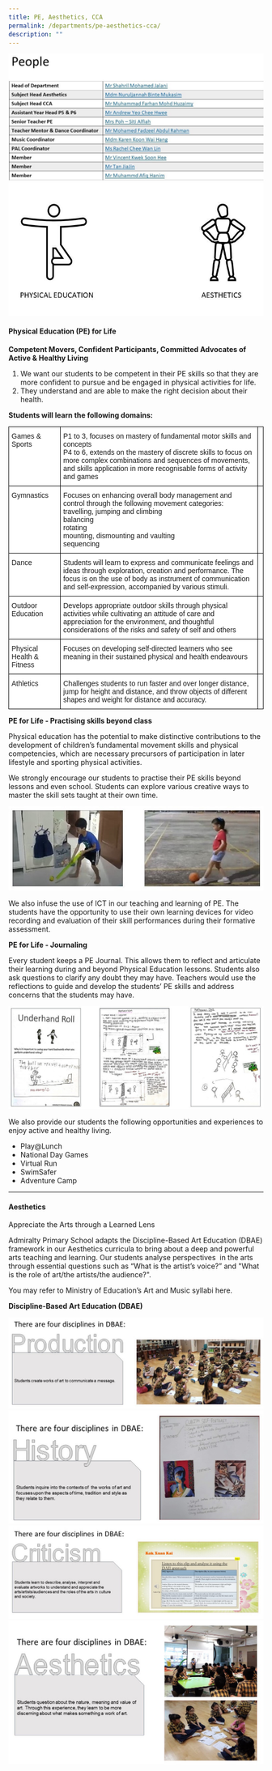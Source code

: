 ```yaml
---
title: PE, Aesthetics, CCA
permalink: /departments/pe-aesthetics-cca/
description: ""
---
```

![](/images/Slide2.jpg)
![](/images/Slide3.jpg)

#### Physical Education (PE) for Life


**Competent Movers, Confident Participants, Committed Advocates of Active & Healthy Living**

1.  We want our students to be competent in their PE skills so that they are more confident to pursue and be engaged in physical activities for life. 
2.  They understand and are able to make the right decision about their health.   

 
**Students will learn the following domains:**

<style type="text/css">
.tg  {border-collapse:collapse;border-spacing:0;}
.tg td{border-color:black;border-style:solid;border-width:1px;font-family:Arial, sans-serif;font-size:14px;
  overflow:hidden;padding:10px 5px;word-break:normal;}
.tg th{border-color:black;border-style:solid;border-width:1px;font-family:Arial, sans-serif;font-size:14px;
  font-weight:normal;overflow:hidden;padding:10px 5px;word-break:normal;}
.tg .tg-ktyi{background-color:#FFF;text-align:left;vertical-align:top}
.tg .tg-0lax{text-align:left;vertical-align:top}
</style>
<table class="tg">
<thead>
  <tr>
    <th class="tg-ktyi">Games &amp; Sports</th>
    <th class="tg-ktyi">P1 to 3,  focuses on mastery of fundamental motor skills and concepts<br>P4 to 6, extends on the mastery of discrete skills to focus on more complex combinations and sequences of movements, and skills application in more recognisable forms of activity and games</th>
    <th class="tg-0lax"></th>
  </tr>
</thead>
<tbody>
  <tr>
    <td class="tg-ktyi">Gymnastics</td>
    <td class="tg-ktyi">Focuses  on enhancing overall body management and control through the following movement categories:<br>travelling, jumping and climbing<br>balancing<br>rotating<br>mounting, dismounting and vaulting<br>sequencing</td>
    <td class="tg-0lax"></td>
  </tr>
  <tr>
    <td class="tg-ktyi">Dance</td>
    <td class="tg-ktyi">Students will learn to express and communicate feelings and ideas through exploration, creation and performance. The focus is on the use of body as instrument of communication and self-expression, accompanied by various stimuli.</td>
    <td class="tg-0lax"></td>
  </tr>
  <tr>
    <td class="tg-ktyi">Outdoor Education</td>
    <td class="tg-ktyi">Develops appropriate outdoor skills through physical activities while cultivating an attitude of care and appreciation for the environment, and thoughtful considerations of the risks and safety of self and others</td>
    <td class="tg-0lax"></td>
  </tr>
  <tr>
    <td class="tg-ktyi">Physical Health &amp; Fitness</td>
    <td class="tg-ktyi">Focuses on developing self-directed learners who see meaning in their sustained physical and health endeavours</td>
    <td class="tg-0lax"></td>
  </tr>
  <tr>
    <td class="tg-ktyi">Athletics</td>
    <td class="tg-ktyi">Challenges students to run faster and over longer distance, jump for height and distance, and throw objects of different shapes and weight for distance and accuracy.</td>
    <td class="tg-0lax"></td>
  </tr>
</tbody>
</table>

**PE for Life - Practising skills beyond class**  
  

Physical education has the potential to make distinctive contributions to the development of children’s fundamental movement skills and physical competencies, which are necessary precursors of participation in later lifestyle and sporting physical activities. 

We strongly encourage our students to practise their PE skills beyond lessons and even school. Students can explore various creative ways to master the skill sets taught at their own time.

![](/images/Slide6.jpg)

We also infuse the use of ICT in our teaching and learning of PE. The students have the opportunity to use their own learning devices for video recording and evaluation of their skill performances during their formative assessment. 

**PE for Life - Journaling**  
  
Every student keeps a PE Journal. This allows them to reflect and articulate their learning during and beyond Physical Education lessons. Students also ask questions to clarify any doubt they may have. Teachers would use the reflections to guide and develop the students’ PE skills and address concerns that the students may have.

![](/images/Slide7.jpg)

We also provide our students the following opportunities and experiences to enjoy active and healthy living.  

*   Play@Lunch
*   National Day Games 
*   Virtual Run
*   SwimSafer
*   Adventure Camp

------------------------------------------------------------------------------------------------------------------------------------------------

#### Aesthetics

Appreciate the Arts through a Learned Lens  

Admiralty Primary School adapts the Discipline-Based Art Education (DBAE) framework in our Aesthetics curricula to bring about a deep and powerful arts teaching and learning. Our students analyse perspectives  in the arts through essential questions such as “What is the artist’s voice?” and "What is the role of art/the artists/the audience?".  

You may refer to Ministry of Education’s Art and Music syllabi here.

**Discipline-Based Art Education (DBAE)**

![](/images/Slide10.jpg)
![](/images/Slide11.jpg)
![](/images/Slide12.jpg)
![](/images/Slide13.jpg)